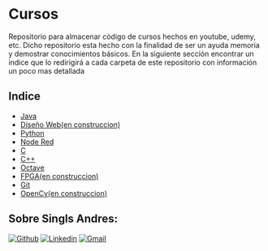 # Cursos
Repositorio para almacenar código de cursos hechos en youtube, udemy, etc. Dicho repositorio esta hecho con la finalidad de ser un ayuda memoria y demostrar conocimientos
básicos. En la siguiente sección encontrar un indice que lo redirigirá a cada carpeta de este repositorio con información un poco mas detallada
## Indice

 * [Java](java.md) 
 * [Diseño Web(en construccion)](web.md)
 * [Python](python.md)
 * [Node Red](nodered.md)
 * [C](c.md)
 * [C++](C++.md)
 * [Octave](octave.md)
 * [FPGA(en construccion)](fpga.md)
 * [Git](git.md)
 * [OpenCv(en construccion)](git.md)
## Sobre Singls Andres:
[![Github](https://img.shields.io/badge/-Github-000?style=flat&logo=Github&logoColor=white)](https://github.com/AndresMatias)
[![Linkedin](https://img.shields.io/badge/-LinkedIn-blue?style=flat&logo=Linkedin&logoColor=white)](https://www.linkedin.com/in/andres-singls-028349228)
[![Gmail](https://img.shields.io/badge/-Gmail-c14438?style=flat&logo=Gmail&logoColor=white)](mailto:andres.singls@gmail.com)
